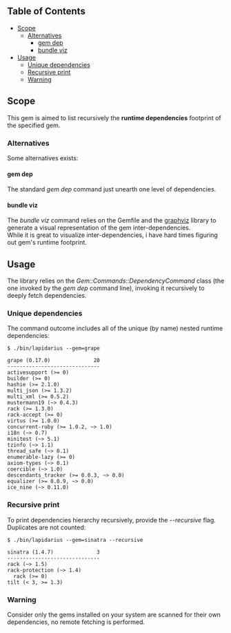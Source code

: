 ## Table of Contents

* [Scope](#scope)
  * [Alternatives](#alternatives)
    * [gem dep](#gem-dep)
    * [bundle viz](#bundle-viz)
* [Usage](#usage)
  * [Unique dependencies](#unique-dependencies)
  * [Recursive print](#recursive-print)
  * [Warning](#warning)

## Scope
This gem is aimed to list recursively the **runtime dependencies** footprint of the specified gem.

### Alternatives
Some alternatives exists: 

#### gem dep
The standard *gem dep* command just unearth one level of dependencies.

#### bundle viz
The *bundle viz* command relies on the Gemfile and the [graphviz](http://www.graphviz.org/) library to generate a visual representation of the gem inter-dependencies.  
While it is great to visualize inter-dependencies, i have hard times figuring out gem's  runtime footprint.

## Usage
The library relies on the *Gem::Commands::DependencyCommand* class (the one invoked by the *gem dep* command line), invoking it recursively to deeply fetch dependencies.

### Unique dependencies
The command outcome includes all of the unique (by name) nested runtime dependencies:
```
$ ./bin/lapidarius --gem=grape

grape (0.17.0)              20
------------------------------
activesupport (>= 0)
builder (>= 0)
hashie (>= 2.1.0)
multi_json (>= 1.3.2)
multi_xml (>= 0.5.2)
mustermann19 (~> 0.4.3)
rack (>= 1.3.0)
rack-accept (>= 0)
virtus (>= 1.0.0)
concurrent-ruby (>= 1.0.2, ~> 1.0)
i18n (~> 0.7)
minitest (~> 5.1)
tzinfo (~> 1.1)
thread_safe (~> 0.1)
enumerable-lazy (>= 0)
axiom-types (~> 0.1)
coercible (~> 1.0)
descendants_tracker (>= 0.0.3, ~> 0.0)
equalizer (>= 0.0.9, ~> 0.0)
ice_nine (~> 0.11.0)

```

### Recursive print
To print dependencies hierarchy recursively, provide the *--recursive* flag. Duplicates are not counted:  
```
$ ./bin/lapidarius --gem=sinatra --recursive

sinatra (1.4.7)              3
------------------------------
rack (~> 1.5)
rack-protection (~> 1.4)
  rack (>= 0)
tilt (< 3, >= 1.3)

```

### Warning
Consider only the gems installed on your system are scanned for their own dependencies, no remote fetching is performed.
